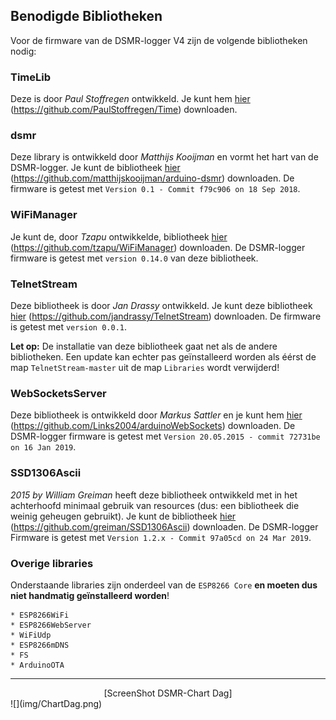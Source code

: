 ## Benodigde Bibliotheken

Voor de firmware van de DSMR-logger V4 zijn de volgende bibliotheken nodig:

### TimeLib
Deze is door *Paul Stoffregen* ontwikkeld. Je kunt hem [hier](https://github.com/PaulStoffregen/Time)
(https://github.com/PaulStoffregen/Time) downloaden.

### dsmr
Deze library is ontwikkeld door *Matthijs Kooijman* en vormt het hart van de
DSMR-logger. Je kunt de bibliotheek [hier](https://github.com/matthijskooijman/arduino-dsmr)
(https://github.com/matthijskooijman/arduino-dsmr) downloaden.
De firmware is getest met `Version 0.1 - Commit f79c906 on 18 Sep 2018`.

### WiFiManager
Je kunt de, door *Tzapu* ontwikkelde, bibliotheek [hier](https://github.com/tzapu/WiFiManager)
(https://github.com/tzapu/WiFiManager) downloaden.
De DSMR-logger firmware is getest met `version 0.14.0` van deze bibliotheek.

### TelnetStream
Deze bibliotheek is door *Jan Drassy* ontwikkeld.
Je kunt deze bibliotheek [hier](https://github.com/jandrassy/TelnetStream) 
(https://github.com/jandrassy/TelnetStream) downloaden.
De firmware is getest met `version 0.0.1`.

**Let op:** De installatie van deze bibliotheek gaat net als de andere bibliotheken. Een update 
kan echter pas geïnstalleerd worden als éérst de map `TelnetStream-master` uit de
map `Libraries` wordt verwijderd! 

### WebSocketsServer
Deze bibliotheek is ontwikkeld door *Markus Sattler* en je kunt hem
[hier](https://github.com/Links2004/arduinoWebSockets) 
(https://github.com/Links2004/arduinoWebSockets) downloaden.
De DSMR-logger firmware is getest met `Version 20.05.2015 - commit 72731be on 16 Jan 2019`.

### SSD1306Ascii
*2015 by William Greiman* heeft deze bibliotheek ontwikkeld met in het achterhoofd minimaal 
gebruik van resources (dus: een bibliotheek die weinig geheugen gebruikt).
Je kunt de bibliotheek [hier](https://github.com/greiman/SSD1306Ascii)
(https://github.com/greiman/SSD1306Ascii) downloaden.
De DSMR-logger Firmware is getest met `Version 1.2.x - Commit 97a05cd on 24 Mar 2019`.

  
### Overige libraries
Onderstaande libraries zijn onderdeel van de `ESP8266 Core` **en moeten dus niet handmatig
geïnstalleerd worden**!

	* ESP8266WiFi    
	* ESP8266WebServer
	* WiFiUdp        
	* ESP8266mDNS   
	* FS           
	* ArduinoOTA  

---
<center>[ScreenShot DSMR-Chart Dag]</center>
![](img/ChartDag.png)

